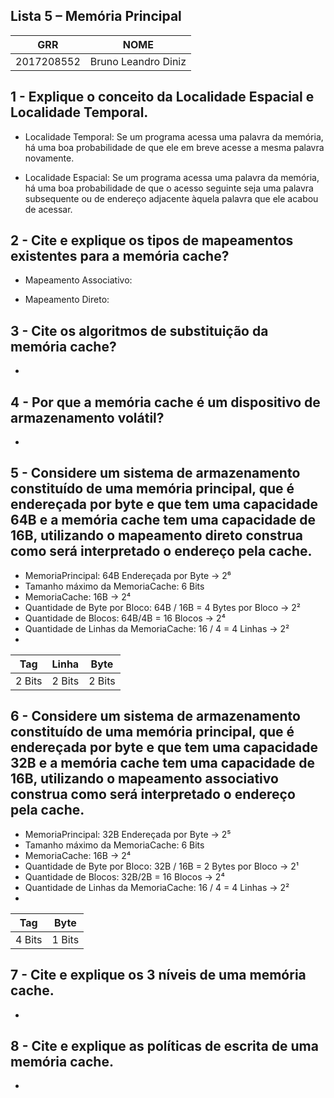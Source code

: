 ## Lista 5 – Memória Principal

| GRR | NOME |
| ------ | ------ |
| 2017208552 | Bruno Leandro Diniz |

## 1 - Explique o conceito da Localidade Espacial e Localidade Temporal.
- Localidade Temporal: Se um programa acessa uma palavra da memória, há uma boa probabilidade de que ele em breve acesse a mesma palavra novamente.

- Localidade Espacial: Se um programa acessa uma palavra da memória, há uma boa probabilidade de que o acesso seguinte seja uma palavra subsequente ou de endereço adjacente àquela palavra que ele acabou de acessar.

## 2 - Cite e explique os tipos de mapeamentos existentes para a memória cache?
- Mapeamento Associativo:

- Mapeamento Direto:

## 3 - Cite os algoritmos de substituição da memória cache?
- 

## 4 - Por que a memória cache é um dispositivo de armazenamento volátil?
- 

## 5 - Considere um sistema de armazenamento constituído de uma memória principal, que é endereçada por byte e que tem uma capacidade 64B e a memória cache tem uma capacidade de 16B, utilizando o mapeamento direto construa como será interpretado o endereço pela cache.
- MemoriaPrincipal: 64B Endereçada por Byte -> 2⁶
- Tamanho máximo da MemoriaCache: 6 Bits
- MemoriaCache: 16B -> 2⁴
- Quantidade de Byte por Bloco: 64B / 16B = 4 Bytes por Bloco -> 2²
- Quantidade de Blocos: 64B/4B = 16 Blocos -> 2⁴
- Quantidade de Linhas da MemoriaCache: 16 / 4 = 4 Linhas -> 2²
-
| Tag | Linha | Byte |
| ------ | ------ | ------ |
| 2 Bits | 2 Bits | 2 Bits |

## 6 - Considere um sistema de armazenamento constituído de uma memória principal, que é endereçada por byte e que tem uma capacidade 32B e a memória cache tem uma capacidade de 16B, utilizando o mapeamento associativo construa como será interpretado o endereço pela cache.
- MemoriaPrincipal: 32B Endereçada por Byte -> 2⁵
- Tamanho máximo da MemoriaCache: 6 Bits
- MemoriaCache: 16B -> 2⁴
- Quantidade de Byte por Bloco: 32B / 16B = 2 Bytes por Bloco -> 2¹
- Quantidade de Blocos: 32B/2B = 16 Blocos -> 2⁴
- Quantidade de Linhas da MemoriaCache: 16 / 4 = 4 Linhas -> 2²
-
| Tag | Byte |
| ------ | ------ |
| 4 Bits | 1 Bits |

## 7 - Cite e explique os 3 níveis de uma memória cache.
- 

## 8 - Cite e explique as políticas de escrita de uma memória cache.
- 
